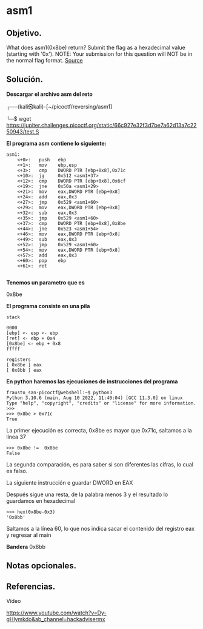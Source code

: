 # asm1

## Objetivo.

What does asm1(0x8be) return? Submit the flag as a hexadecimal value (starting with '0x'). NOTE: Your submission for this question will NOT be in the normal flag format. [Source](https://jupiter.challenges.picoctf.org/static/66c927e32f3d7be7a62d13a7c2250943/test.S)

## Solución.

**Descargar el archivo asm del reto** 

┌──(kali㉿kali)-[~/picoctf/reversing/asm1]

└─$ wget https://jupiter.challenges.picoctf.org/static/66c927e32f3d7be7a62d13a7c2250943/test.S

**El programa asm contiene lo siguiente:**

```
asm1:
	<+0>:	push   ebp
	<+1>:	mov    ebp,esp
	<+3>:	cmp    DWORD PTR [ebp+0x8],0x71c
	<+10>:	jg     0x512 <asm1+37>
	<+12>:	cmp    DWORD PTR [ebp+0x8],0x6cf
	<+19>:	jne    0x50a <asm1+29>
	<+21>:	mov    eax,DWORD PTR [ebp+0x8]
	<+24>:	add    eax,0x3
	<+27>:	jmp    0x529 <asm1+60>
	<+29>:	mov    eax,DWORD PTR [ebp+0x8]
	<+32>:	sub    eax,0x3
	<+35>:	jmp    0x529 <asm1+60>
	<+37>:	cmp    DWORD PTR [ebp+0x8],0x8be
	<+44>:	jne    0x523 <asm1+54>
	<+46>:	mov    eax,DWORD PTR [ebp+0x8]
	<+49>:	sub    eax,0x3
	<+52>:	jmp    0x529 <asm1+60>
	<+54>:	mov    eax,DWORD PTR [ebp+0x8]
	<+57>:	add    eax,0x3
	<+60>:	pop    ebp
	<+61>:	ret 
	
```

**Tenemos un parametro que es**

0x8be

**El programa consiste en una pila**
```
stack

0000
[ebp] <- esp <- ebp
[ret] <- ebp + 0x4
[0x8be] <- ebp + 0x8
fffff

registers
[ 0x8be ] eax
[ 0x8bb ] eax
```

**En python haremos las ejecuciones de instrucciones del programa**

```
frausto_san-picoctf@webshell:~$ python3
Python 3.10.6 (main, Aug 10 2022, 11:40:04) [GCC 11.3.0] on linux
Type "help", "copyright", "credits" or "license" for more information.
>>> 
>>> 0x8be > 0x71c
True
```

La primer ejecución es correcta, 0x8be es mayor que 0x71c, saltamos a la línea 37

```
>>> 0x8be !=  0x8be
False
```
La segunda comparación, es para saber si son diferentes las cifras, lo cual es falso.

La siguiente instrucción e guardar DWORD en EAX

Después sigue una resta, de la palabra menos 3 y el resultado lo guardamos en hexadecimal

```
>>> hex(0x8be-0x3)
'0x8bb'
```
Saltamos a la línea 60, lo que nos indica sacar el contenido del registro eax y regresar al main

**Bandera** 0x8bb

## Notas opcionales.

## Referencias.

Vídeo

https://www.youtube.com/watch?v=Dy-gHlymkdo&ab_channel=hackadvisermx